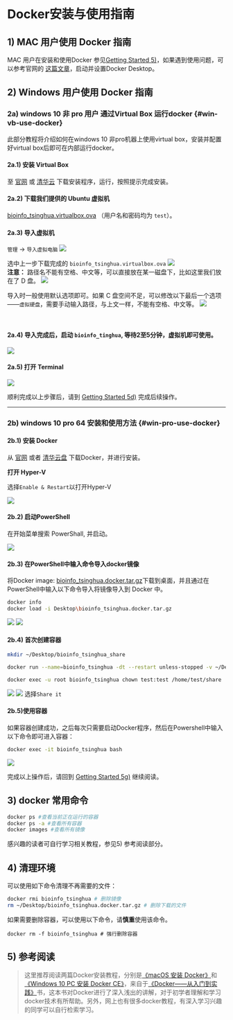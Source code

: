 # Docker安装与使用指南

## 1) MAC 用户使用 Docker 指南

MAC 用户在安装和使用Docker 参见[Getting Started 5)](https://lulab.gitbooks.io/teaching/getting-started.html)，如果遇到使用问题，可以参考官网的 [这篇文章](https://docs.docker.com/docker-for-mac/)，启动并设置Docker Desktop。



## 2) Windows 用户使用 Docker 指南
### 2a) windows 10 非 pro 用户 通过Virtual Box 运行docker {#win-vb-use-docker}

此部分教程将介绍如何在windows 10 非pro机器上使用virtual box，安装并配置好virtual box后即可在内部运行docker。

#### 2a.1) 安装 Virtual Box

至 [官网](https://www.virtualbox.org/wiki/Downloads) 或 [清华云](https://cloud.tsinghua.edu.cn/f/89c75b51b5bd423aa92b/) 下载安装程序，运行，按照提示完成安装。

#### 2a.2) 下载我们提供的 Ubuntu 虚拟机
[bioinfo_tsinghua.virtualbox.ova](https://cloud.tsinghua.edu.cn/f/c91ec26fc5774303a5df/) （用户名和密码均为 `test`）。

#### 2a.3) 导入虚拟机

`管理` -> `导入虚拟电脑`
![](../.gitbook/assets/VM-1.png)

选中上一步下载完成的 `bioinfo_tsinghua.virtualbox.ova`
![](../.gitbook/assets/VM-2.png)
<br>
**注意：** 路径名不能有空格、中文等，可以直接放在某一磁盘下，比如这里我们放在了 D 盘。
![](../.gitbook/assets/VM-3.png)

导入时一般使用默认选项即可。如果 C 盘空间不足，可以修改以下最后一个选项——`虚拟硬盘`，需要手动输入路径，与上文一样，不能有空格、中文等。
![](../.gitbook/assets/VM-4.png)

<br>

#### 2a.4) 导入完成后，启动 `bioinfo_tinghua`, 等待2至5分钟，虚拟机即可使用。

![](../.gitbook/assets/VM-5.png)

#### 2a.5) 打开 Terminal

![](../.gitbook/assets/ubuntu-terminal.gif)

顺利完成以上步骤后，请到 [Getting Started 5d)](../getting-started.md#load-image) 完成后续操作。


---



### 2b) windows 10 pro 64 安装和使用方法 {#win-pro-use-docker}

#### 2b.1) 安装 Docker
从 [官网](https://store.docker.com/editions/community/docker-ce-desktop-windows) 或者 [清华云盘](https://cloud.tsinghua.edu.cn/f/a28251b47d0e471a8d8f/) 下载Docker，并进行安装。

**打开 Hyper-V**

选择`Enable & Restart`以打开Hyper-V

![](../.gitbook/assets/win_docker5.png)

#### 2b.2) 启动PowerShell
在开始菜单搜索 PowerShall, 并启动。

![](../.gitbook/assets/win_docker6.png)

#### 2b.3) 在PowerShell中输入命令导入docker镜像
将Docker image: [bioinfo_tsinghua.docker.tar.gz](https://cloud.tsinghua.edu.cn/f/b8dcdfa425ba4880b4f3/)下载到桌面，并且通过在PowerShell中输入以下命令导入将镜像导入到 Docker 中。

```sh
docker info
docker load -i Desktop\bioinfo_tsinghua.docker.tar.gz
```

![](../.gitbook/assets/win_docker7.png)
![](../.gitbook/assets/win_docker8.png)

#### 2b.4) 首次创建容器

```sh
mkdir ~/Desktop/bioinfo_tsinghua_share

docker run --name=bioinfo_tsinghua -dt --restart unless-stopped -v ~/Desktop/bioinfo_tsinghua_share:/home/test/share bioinfo_tsinghua

docker exec -u root bioinfo_tsinghua chown test:test /home/test/share  # Windows 10 pro set dir use root as default user, we need to set it be owned by test
```

![](../.gitbook/assets/win_docker9.png)
![](../.gitbook/assets/win_docker10.png)
选择`Share it`

#### 2b.5)使用容器
如果容器创建成功，之后每次只需要启动Docker程序，然后在Powershell中输入以下命令即可进入容器：

```sh
docker exec -it bioinfo_tsinghua bash
```

![](../.gitbook/assets/win_docker11.png)



完成以上操作后，请回到 [Getting Started 5g)](../getting-started.md#recover-container) 继续阅读。





<!--

## 3) 容器共享主机文件夹

![](https://blobscdn.gitbook.com/v0/b/gitbook-28427.appspot.com/o/assets%2F-LKVqnYQRAUMNxYIv37L%2F-LL8EsLuKx_pfq1os-gu%2F-LL8MwFb4pWLhbpyg4yk%2Fdocker%20guazai.png?alt=media&token=10aa8057-085e-46ac-a65c-14c854be1251)

上图所示的命令是新建 名为 bioinfo_tsinghua 的容器，并将该容器中的 `～/share` 路径挂载到mac主机桌面上的 `bioinfo_tsinghua_share` 文件夹中。

![](https://blobscdn.gitbook.com/v0/b/gitbook-28427.appspot.com/o/assets%2F-LKVqnYQRAUMNxYIv37L%2F-LL8EsLuKx_pfq1os-gu%2F-LL8S9iBryidWsDkFnpf%2Fimage.png?alt=media&token=f92da308-1b53-419b-b456-81522f294bbf)

-->



## 3) docker 常用命令

```bash
docker ps #查看当前正在运行的容器
docker ps -a #查看所有容器
docker images #查看所有镜像
```

感兴趣的读者可自行学习相关教程，参见5) 参考阅读部分。

## 4) 清理环境

可以使用如下命令清理不再需要的文件：

```bash
docker rmi bioinfo_tsinghua # 删除镜像
rm ~/Desktop/bioinfo_tsinghua.docker.tar.gz # 删除下载的文件
```

如果需要删除容器，可以使用以下命令，请**慎重**使用该命令。

```
docker rm -f bioinfo_tsinghua # 强行删除容器
```

## 5) 参考阅读

> 这里推荐阅读两篇Docker安装教程，分别是[《macOS 安装 Docker》](https://yeasy.gitbooks.io/docker_practice/install/mac.html)和[《Windows 10 PC 安装 Docker CE》](https://yeasy.gitbooks.io/docker_practice/install/windows.html)，来自于[《Docker——从入门到实践》](https://legacy.gitbook.com/book/yeasy/docker_practice/details)书，这本书对Docker进行了深入浅出的讲解，对于初学者理解和学习docker技术有所帮助。另外，网上也有很多docker教程，有深入学习兴趣的同学可以自行检索学习。


